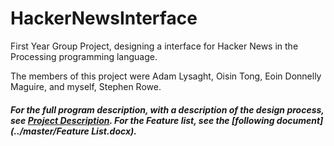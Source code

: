 # HackerNewsInterface
First Year Group Project, designing a interface for Hacker News in the Processing programming language.

The members of this project were Adam Lysaght, Oisin Tong, Eoin Donnelly Maguire, and myself, Stephen Rowe.

##### For the full program description, with a description of the design process, see [Project Description](../master/Submission.pdf). For the Feature list, see the [following document](../master/Feature List.docx).

